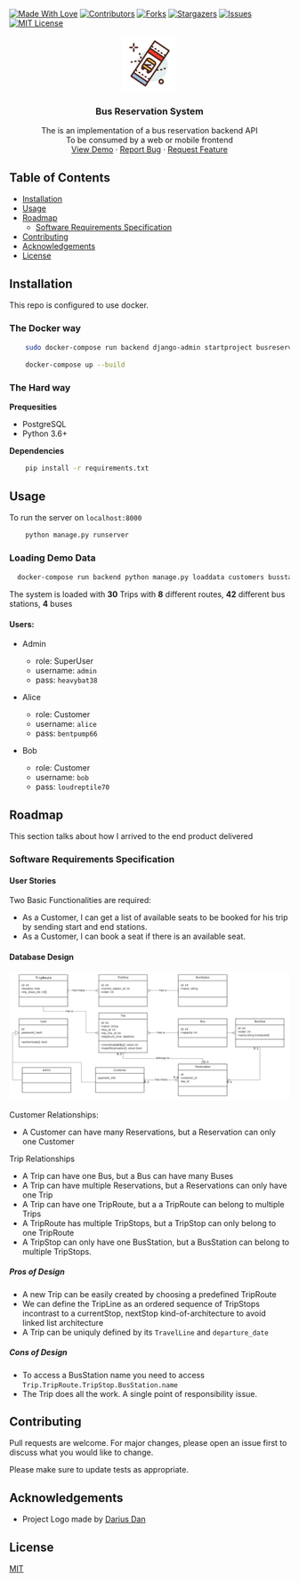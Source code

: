 <!-- PROJECT SHIELDS -->
[![Made With Love][django-shield]][django-shield]
[![Contributors][contributors-shield]][contributors-url]
[![Forks][forks-shield]][forks-url]
[![Stargazers][stars-shield]][stars-url]
[![Issues][issues-shield]][issues-url]
[![MIT License][license-shield]][license-url]

<!-- PROJECT LOGO -->
<p align="center">
  <a href="https://github.com/markrofail/bus-booking-system">
    <img src="doc/assets/logo.svg" alt="Logo" width="100" height="100">
  </a>

  <h3 align="center">Bus Reservation System</h3>

  <p align="center">
    The is an implementation of a bus reservation backend API
    <br />
    To be consumed by a web or mobile frontend
    <br />
    <a href="https://github.com/markrofail/bus-booking-system">View Demo</a>
    ·
    <a href="https://github.com/markrofail/bus-booking-system/issues">Report Bug</a>
    ·
    <a href="https://github.com/markrofail/bus-booking-system/issues">Request Feature</a>
  </p>
</p>


<!-- TABLE OF CONTENTS -->
## Table of Contents
- [Installation](#installation)
- [Usage](#usage)
- [Roadmap](#roadmap)
  * [Software Requirements Specification](#software-requirements-specification)
- [Contributing](#contributing)
- [Acknowledgements](#acknowledgements)
- [License](#license)

<!-- GETTING STARTED -->
## Installation
This repo is configured to use docker.


### The Docker way
```bash
    sudo docker-compose run backend django-admin startproject busreservation .
```

```bash
    docker-compose up --build
```

### The Hard way
**Prequesities**
- PostgreSQL
- Python 3.6+

**Dependencies**
```bash
    pip install -r requirements.txt
```

## Usage
To run the server on `localhost:8000`
```bash
    python manage.py runserver
```

### Loading Demo Data
```bash
  docker-compose run backend python manage.py loaddata customers busstations buses triproutes tripstops trips customers
```

The system is loaded with **30** Trips with **8** different routes, **42** different bus stations, **4** buses
#### Users:
  - Admin
    * role: SuperUser
    * username: `admin`
    * pass: `heavybat38`
  
  - Alice
    * role: Customer
    * username: `alice`
    * pass: `bentpump66`
  
  - Bob
    * role: Customer
    * username: `bob`
    * pass: `loudreptile70`
  
## Roadmap
This section talks about how I arrived to the end product delivered

### Software Requirements Specification

#### User Stories
Two Basic Functionalities are required:
- As a Customer, I can get a list of available seats to be booked for his trip by sending start and end stations.
- As a Customer, I can book a seat if there is an available seat.

#### Database Design
![UML Diagram][uml-diagram]

Customer Relationships:
- A Customer can have many Reservations, but a Reservation can only one Customer

Trip Relationships
- A Trip can have one Bus, but a Bus can have many Buses
- A Trip can have multiple Reservations, but a Reservations can only have one Trip
- A Trip can have one TripRoute, but a a TripRoute can belong to multiple Trips
- A TripRoute has multiple TripStops, but a TripStop can only belong to one TripRoute
- A TripStop can only have one BusStation, but a BusStation can belong to multiple TripStops.

##### Pros of Design
- A new Trip can be easily created by choosing a predefined TripRoute
- We can define the TripLine as an ordered sequence of TripStops incontrast to a currentStop, nextStop kind-of-architecture to avoid linked list architecture
- A Trip can be uniquly defined by its `TravelLine` and `departure_date`
##### Cons of Design
- To access a BusStation name you need to access `Trip.TripRoute.TripStop.BusStation.name`
- The Trip does all the work. A single point of responsibility issue.

## Contributing
Pull requests are welcome. For major changes, please open an issue first to discuss what you would like to change.

Please make sure to update tests as appropriate.

## Acknowledgements
* Project Logo made by [Darius Dan](https://www.flaticon.com/authors/darius-dan)

## License
[MIT](https://choosealicense.com/licenses/mit/)

<!-- MARKDOWN LINKS & IMAGES -->
<!-- https://www.markdownguide.org/basic-syntax/#reference-style-links -->
[contributors-shield]: https://img.shields.io/github/contributors/markrofail/bus-booking-system.svg?style=flat-square
[contributors-url]: https://github.com/markrofail/bus-booking-system/graphs/contributors
[forks-shield]: https://img.shields.io/github/forks/markrofail/bus-booking-system.svg?style=flat-square
[forks-url]: https://github.com/markrofail/bus-booking-system/network/members
[stars-shield]: https://img.shields.io/github/stars/markrofail/bus-booking-system.svg?style=flat-square
[stars-url]: https://github.com/markrofail/bus-booking-system/stargazers
[issues-shield]: https://img.shields.io/github/issues/markrofail/bus-booking-system.svg?style=flat-square
[issues-url]: https://github.com/markrofail/bus-booking-system/issues
[license-shield]: https://img.shields.io/github/license/markrofail/bus-booking-system.svg?style=flat-square
[license-url]: https://github.com/markrofail/bus-booking-system/blob/master/LICENSE
[django-shield]: https://img.shields.io/badge/Made%20With-Django-blue.svg?style=flat-square
[uml-diagram]: doc/assets/images/uml_diagram.png